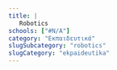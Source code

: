 ```yaml
---
title: |
   Robotics
schools: ["#N/A"]
category: "Εκπαιδευτικά"
slugSubcategory: "robotics"
slugCategory: "ekpaideutika"
---
```


